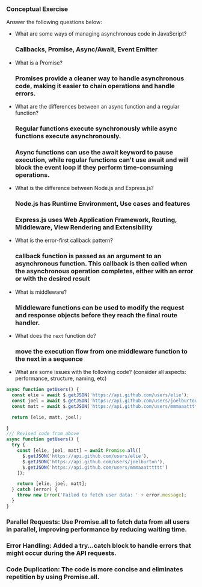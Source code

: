 ### Conceptual Exercise

Answer the following questions below:

- What are some ways of managing asynchronous code in JavaScript?
  ### Callbacks, Promise, Async/Await, Event Emitter

- What is a Promise?
  ### Promises provide a cleaner way to handle asynchronous code, making it easier to chain operations and handle errors.

- What are the differences between an async function and a regular function?
  ### Regular functions execute synchronously while async functions execute asynchronously.
  ### Async functions can use the await keyword to pause execution, while regular functions can't use await and will block the event loop   if they perform time-consuming operations.

- What is the difference between Node.js and Express.js?
  ### Node.js has Runtime Environment, Use cases and features
  ### Express.js uses Web Application Framework, Routing, Middleware, View Rendering and Extensibility

- What is the error-first callback pattern?
  ###  callback function is passed as an argument to an asynchronous function. This callback is then called when the asynchronous operation completes, either with an error or with the desired result

- What is middleware?
  ### Middleware functions can be used to modify the request and response objects before they reach the final route handler.

- What does the `next` function do?
  ### move the execution flow from one middleware function to the next in a sequence

- What are some issues with the following code? (consider all aspects: performance, structure, naming, etc) 
```js
async function getUsers() {
  const elie = await $.getJSON('https://api.github.com/users/elie');
  const joel = await $.getJSON('https://api.github.com/users/joelburton');
  const matt = await $.getJSON('https://api.github.com/users/mmmaaatttttt');

  return [elie, matt, joel];

}
/// Revised code from above
async function getUsers() {
  try {
    const [elie, joel, matt] = await Promise.all([
      $.getJSON('https://api.github.com/users/elie'),
      $.getJSON('https://api.github.com/users/joelburton'),
      $.getJSON('https://api.github.com/users/mmmaaatttttt')
    ]);

    return [elie, joel, matt];
  } catch (error) {
    throw new Error('Failed to fetch user data: ' + error.message);
  }
}
```
  ### Parallel Requests: Use Promise.all to fetch data from all users in parallel, improving performance by reducing waiting time.
  ### Error Handling: Added a try...catch block to handle errors that might occur during the API requests.
  ### Code Duplication: The code is more concise and eliminates repetition by using Promise.all.
